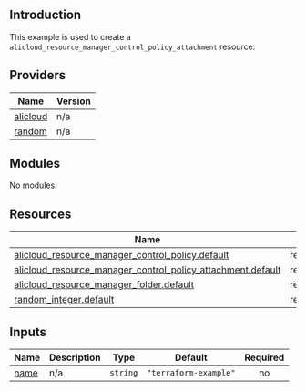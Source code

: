 ## Introduction

This example is used to create a `alicloud_resource_manager_control_policy_attachment` resource.

<!-- BEGIN_TF_DOCS -->
## Providers

| Name | Version |
|------|---------|
| <a name="provider_alicloud"></a> [alicloud](#provider\_alicloud) | n/a |
| <a name="provider_random"></a> [random](#provider\_random) | n/a |

## Modules

No modules.

## Resources

| Name | Type |
|------|------|
| [alicloud_resource_manager_control_policy.default](https://registry.terraform.io/providers/aliyun/alicloud/latest/docs/resources/resource_manager_control_policy) | resource |
| [alicloud_resource_manager_control_policy_attachment.default](https://registry.terraform.io/providers/aliyun/alicloud/latest/docs/resources/resource_manager_control_policy_attachment) | resource |
| [alicloud_resource_manager_folder.default](https://registry.terraform.io/providers/aliyun/alicloud/latest/docs/resources/resource_manager_folder) | resource |
| [random_integer.default](https://registry.terraform.io/providers/hashicorp/random/latest/docs/resources/integer) | resource |

## Inputs

| Name | Description | Type | Default | Required |
|------|-------------|------|---------|:--------:|
| <a name="input_name"></a> [name](#input\_name) | n/a | `string` | `"terraform-example"` | no |
<!-- END_TF_DOCS -->    